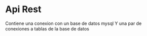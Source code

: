 
# Api Rest

Contiene una conexion con un base de datos mysql
Y una par de conexiones a tablas de la base de datos

